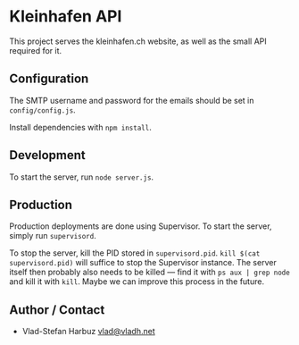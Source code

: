 # Kleinhafen API

This project serves the kleinhafen.ch website, as well as the small API
required for it.

## Configuration

The SMTP username and password for the emails should be set in
`config/config.js`.

Install dependencies with `npm install`.

## Development

To start the server, run `node server.js`.

## Production

Production deployments are done using Supervisor. To start the server, simply
run `supervisord`.

To stop the server, kill the PID stored in `supervisord.pid`.
`kill $(cat supervisord.pid)` will suffice to stop the Supervisor instance.
The server itself then probably also needs to be killed — find it with
`ps aux | grep node` and kill it with `kill`. Maybe we can improve this
process in the future.

## Author / Contact

* Vlad-Stefan Harbuz <vlad@vladh.net>
